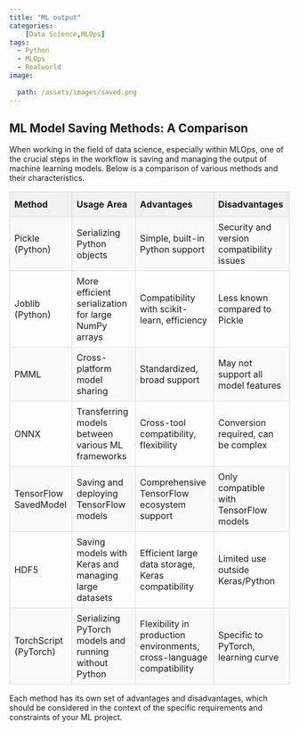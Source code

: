 ```yaml
---
title: "ML output"
categories:
    [Data Science,MLOps]
tags:
  - Python
  - MLOps
  - Realworld
image:
 
  path: /assets/images/saved.png
---
```



## ML Model Saving Methods: A Comparison

When working in the field of data science, especially within MLOps, one of the crucial steps in the workflow is saving and managing the output of machine learning models. Below is a comparison of various methods and their characteristics.

<style>
.custom-table {
  width: 100%;
  border-collapse: collapse;
}
.custom-table th, .custom-table td {
  border: 1px solid #ddd;
  padding: 8px;
}
.custom-table th {
  background-color: #f2f2f2;
  text-align: left;
}
.custom-table tr:nth-child(even) {background-color: #f9f9f9;}
.custom-table tr:hover {background-color: #f1f1f1;}
.custom-table th {
  padding-top: 12px;
  padding-bottom: 12px;
}
</style>

<table class="custom-table">
  <tr>
    <th>Method</th>
    <th>Usage Area</th>
    <th>Advantages</th>
    <th>Disadvantages</th>
  </tr>
  <tr>
    <td>Pickle (Python)</td>
    <td>Serializing Python objects</td>
    <td>Simple, built-in Python support</td>
    <td>Security and version compatibility issues</td>
  </tr>
  <tr>
    <td>Joblib (Python)</td>
    <td>More efficient serialization for large NumPy arrays</td>
    <td>Compatibility with scikit-learn, efficiency</td>
    <td>Less known compared to Pickle</td>
  </tr>
  <tr>
    <td>PMML</td>
    <td>Cross-platform model sharing</td>
    <td>Standardized, broad support</td>
    <td>May not support all model features</td>
  </tr>
  <tr>
    <td>ONNX</td>
    <td>Transferring models between various ML frameworks</td>
    <td>Cross-tool compatibility, flexibility</td>
    <td>Conversion required, can be complex</td>
  </tr>
  <tr>
    <td>TensorFlow SavedModel</td>
    <td>Saving and deploying TensorFlow models</td>
    <td>Comprehensive TensorFlow ecosystem support</td>
    <td>Only compatible with TensorFlow models</td>
  </tr>
  <tr>
    <td>HDF5</td>
    <td>Saving models with Keras and managing large datasets</td>
    <td>Efficient large data storage, Keras compatibility</td>
    <td>Limited use outside Keras/Python</td>
  </tr>
  <tr>
    <td>TorchScript (PyTorch)</td>
    <td>Serializing PyTorch models and running without Python</td>
    <td>Flexibility in production environments, cross-language compatibility</td>
    <td>Specific to PyTorch, learning curve</td>
  </tr>
</table>

Each method has its own set of advantages and disadvantages, which should be considered in the context of the specific requirements and constraints of your ML project.
